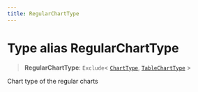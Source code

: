 ```yaml
---
title: RegularChartType
---
```


# Type alias RegularChartType

> **RegularChartType**: `Exclude`\< [`ChartType`](type-alias.ChartType.md), [`TableChartType`](type-alias.TableChartType.md) \>

Chart type of the regular charts
